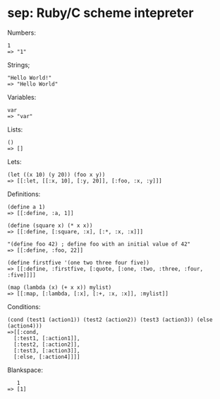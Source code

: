 # sep: Ruby/C scheme intepreter

Numbers:
```
1
=> "1"
```

Strings;
```
"Hello World!"
=> "Hello World"
```

Variables:
```
var
=> "var"
```

Lists:
```
()
=> []
```

Lets:
```
(let ((x 10) (y 20)) (foo x y))
=> [[:let, [[:x, 10], [:y, 20]], [:foo, :x, :y]]]
```

Definitions:
```
(define a 1)
=> [[:define, :a, 1]]

(define (square x) (* x x))
=> [[:define, [:square, :x], [:*, :x, :x]]]

"(define foo 42) ; define foo with an initial value of 42"
=> [[:define, :foo, 22]]

(define firstfive '(one two three four five))
=> [[:define, :firstfive, [:quote, [:one, :two, :three, :four, :five]]]]

(map (lambda (x) (+ x x)) mylist)
=> [[:map, [:lambda, [:x], [:+, :x, :x]], :mylist]]
```

Conditions:
```
(cond (test1 (action1)) (test2 (action2)) (test3 (action3)) (else (action4)))
=>[[:cond,
  [:test1, [:action1]],
  [:test2, [:action2]],
  [:test3, [:action3]],
  [:else, [:action4]]]]
```

Blankspace:
```
   1
=> [1]
```
